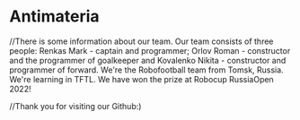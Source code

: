 # Antimateria
//There is some information about our team.
Our team consists of three people:
Renkas Mark - captain and programmer;
Orlov Roman - constructor and the programmer of goalkeeper 
and 
Kovalenko Nikita - constructor and programmer of forward.
We're the Robofootball team from Tomsk, Russia.
We're learning in TFTL.
We have won the prize at Robocup RussiaOpen 2022!

//Thank you for visiting our Github:)
